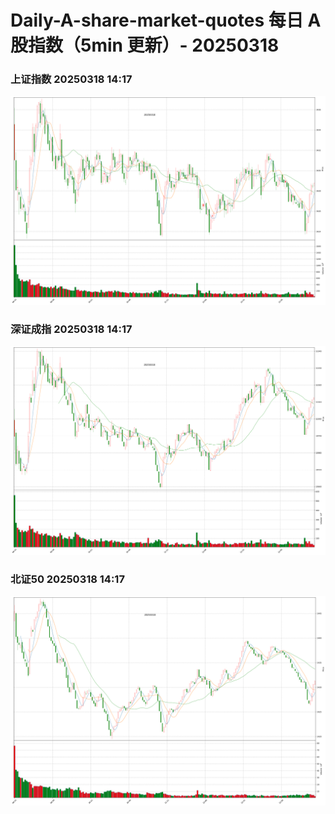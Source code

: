 
# Daily-A-share-market-quotes 每日 A 股指数（5min 更新）- 20250318

### 上证指数 20250318 14:17
![](./fig/2025/3/20250318-sh000001.png)

### 深证成指 20250318 14:17
![](./fig/2025/3/20250318-sz399001.png)

### 北证50 20250318 14:17
![](./fig/2025/3/20250318-bj899050.png)
